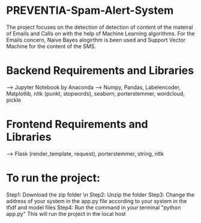 # PREVENTIA-Spam-Alert-System
The project focuses on the detection of detection of content of the mateiral of Emails and Calls on with the help of Machine Learning algorithms. For the Emails concern, Naive Bayes alogirthm is been used and Support Vector Machine for the content of the SMS.

# Backend Requirements and Libraries
--> Jupyter Notebook by Anaconda
--> Numpy, Pandas, Labelencoder, Matplotlib, nltk (punkt, stopwords), seaborn, porterstemmer, wordcloud, pickle

# Frontend Requirements and Libraries
--> Flask (render_template, request), porterstemmer, string, nltk

# To run the project:
Step1: Download the zip folder \n
Step2: Unzip the folder
Step3: Change the address of your system in the app.py file according to your system in the tfidf and model files
Step4: Run the command in your terminal "python app.py"
This will run the project in the local host

